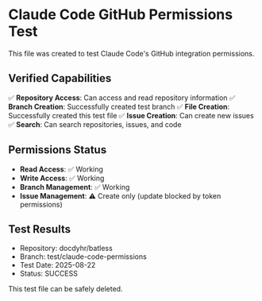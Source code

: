# Claude Code GitHub Permissions Test

This file was created to test Claude Code's GitHub integration permissions.

## Verified Capabilities

✅ **Repository Access**: Can access and read repository information
✅ **Branch Creation**: Successfully created test branch
✅ **File Creation**: Successfully created this test file
✅ **Issue Creation**: Can create new issues
✅ **Search**: Can search repositories, issues, and code

## Permissions Status

- **Read Access**: ✅ Working
- **Write Access**: ✅ Working
- **Branch Management**: ✅ Working
- **Issue Management**: ⚠️ Create only (update blocked by token permissions)

## Test Results

- Repository: docdyhr/batless
- Branch: test/claude-code-permissions
- Test Date: 2025-08-22
- Status: SUCCESS

This test file can be safely deleted.